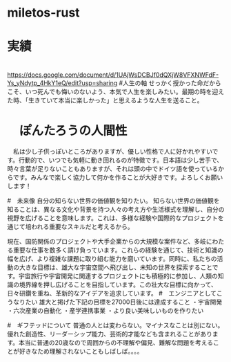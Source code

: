 # miletos-rust

# 実績
　https://docs.google.com/document/d/1UAjWsDCBJf0dQXjW8VFXNWFdF-Ys_yNdytp_4HkY1eQ/edit?usp=sharing
#人生の軸
せっかく授かった命だからこそ、いつ死んでも悔いのないよう、本気で人生を楽しみたい。最期の時を迎えた時、「生きていて本当に楽しかった」と思えるような人生を送ること。

# 　ぽんたろうの人間性
　私は少し子供っぽいところがありますが、優しい性格で人に好かれやすいです。行動的で、いつでも気軽に動き回れるのが特徴です。日本語は少し苦手で、時々言葉が足りないこともありますが、それは頭の中でドイツ語を使っているからです。みんなで楽しく協力して何かを作ることが大好きです。よろしくお願いします！

#　未来像
自分の知らない世界の価値観を知りたい。
知らない世界の価値観を知ることは、異なる文化や背景を持つ人々の考え方や生活様式を理解し、自分の視野を広げることを意味します。これは、多様な経験や国際的なプロジェクトを通じて培われる重要なスキルだと考えるから。

現在、国防関係のプロジェクトや大手企業からの大規模な案件など、多岐にわたる重要な仕事を数多く請け負っています。これらの経験を通じて、技術と知識の幅を広げ、より複雑な課題に取り組む能力を磨いています。同時に、私たちの活動の大きな目標は、雄大な宇宙空間へ飛び出し、未知の世界を探索することです。宇宙旅行や宇宙開発に関連するプロジェクトにも積極的に参加し、人類の知識の境界線を押し広げることを目指しています。この壮大な目標に向かって、日々研鑽を重ね、革新的なアイデアを追求しています。
#　エンジニアとしてこうなりたい
雄大と掲げた下記の目標を27000日後には達成すること
・宇宙開発
・六次産業の自動化
・産学連携事業
・より良い美味しいものを作りたい

#　ギフテッドについて
普通の人とは変わらない。マイナスなことは別にない。優れた創造性、リーダーシップ能力、芸術的才能なども含まれることがあります。本当に普通の20歳なので周囲からの不理解や偏見、難解な問題を考えることが好きなため理解されないこともしばしば。。。。
